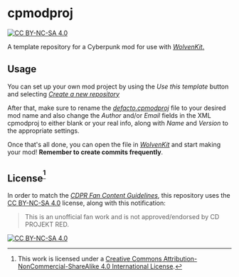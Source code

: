 # cpmodproj

[![CC BY-NC-SA 4.0](https://img.shields.io/badge/License-CC%20BY--NC--SA%204.0-lightgrey.svg)][cc-by-nc-sa]

A template repository for a Cyberpunk mod for use with [_WolvenKit_.][wolvenkit]

## Usage

You can set up your own mod project by using the _Use this template_ button and selecting [_Create a new repository_](https://github.com/new?template_name=cpmodproj&template_owner=nullfrctl)

After that, make sure to rename the [_defacto.cpmodproj_](https://github.com/nullfrctl/cpmodproj/blob/main/defacto.cpmodproj) file to your desired mod name and also change the _Author_ and/or _Email_ fields in the XML cpmodproj to either blank or your real info, along with  _Name_ and _Version_ to the appropriate settings.

Once that's all done, you can open the file in [_WolvenKit_][wolvenkit] and start making your mod! **Remember to create commits frequently**.

## License<sup>[^1]</sup>

In order to match the [_CDPR Fan Content Guidelines_](https://www.cdprojektred.com/en/fan-content), this repository uses the [CC BY-NC-SA 4.0][cc-by-nc-sa] license, along with this notification:

> This is an unofficial fan work and is not approved/endorsed by CD PROJEKT RED.

[![CC BY-NC-SA 4.0](https://licensebuttons.net/l/by-nc-sa/4.0/80x15.png)][cc-by-nc-sa]

[cc-by-nc-sa]: http://creativecommons.org/licenses/by-nc-sa/4.0/
[wolvenkit]: https://github.com/WolvenKit/WolvenKit
[^1]: This work is licensed under a [Creative Commons Attribution-NonCommercial-ShareAlike 4.0 International License][cc-by-nc-sa].
